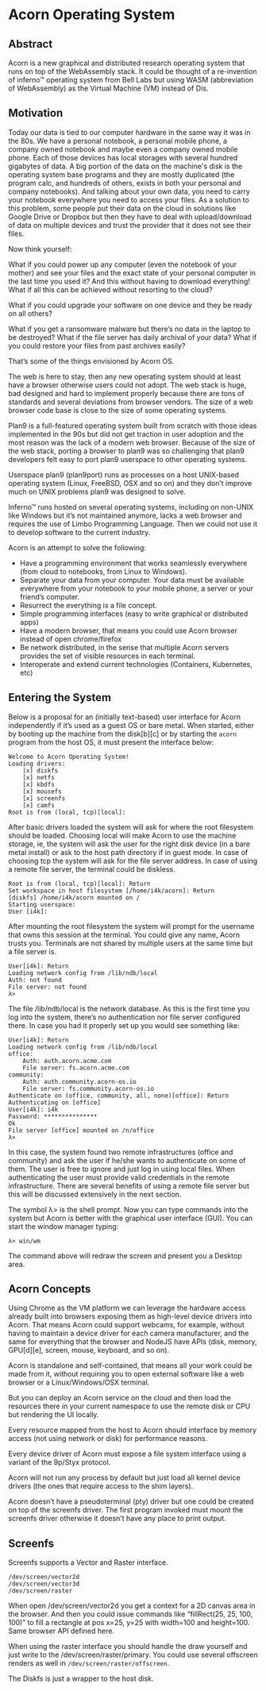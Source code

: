 ﻿# Acorn Operating System

## Abstract

Acorn is a new graphical and distributed research operating system that runs on
top of the WebAssembly stack. It could be thought of a re-invention of inferno™
operating system from Bell Labs but using WASM (abbreviation of WebAssembly)
as the Virtual Machine (VM) instead of Dis.

## Motivation

Today our data is tied to our computer hardware in the same way it was in the
80s. We have a personal notebook, a personal mobile phone, a company owned
notebook and maybe even a company owned mobile phone. Each of those devices has
local storages with several hundred gigabytes of data. A big portion of the
data on the machine's disk is the operating system base programs and they are
mostly duplicated (the program calc, and hundreds of others, exists in both
your personal and company notebooks). And talking about your own data, you need
to carry your notebook everywhere you need to access your files. As a solution
to this problem, some people put their data on the cloud in solutions like
Google Drive or Dropbox but then they have to deal with upload/download of data
on multiple devices and trust the provider that it does not see their files.

Now think yourself:

What if you could power up any computer (even the notebook of your mother) and
see your files and the exact state of your personal computer in the last time
you used it? And this without having to download everything! What if all this
can be achieved without resorting to the cloud?

What if you could upgrade your software on one device and they be ready on all others?

What if you get a ransomware malware but there’s no data in the laptop to be
destroyed? What if the file server has daily archival of your data? What if you
could restore your files from past archives easily?

That’s some of the things envisioned by Acorn OS.

The web is here to stay, then any new operating system should at least have a
browser otherwise users could not adopt. The web stack is huge, bad designed
and hard to implement properly because there are tons of standards and several
deviations from browser vendors. The size of a web browser code base is close
to the size of some operating systems.

Plan9 is a full-featured operating system built from scratch with those ideas
implemented in the 90s but did not get traction in user adoption and the most
reason was the lack of a modern web browser. Because of the size of the web
stack, porting a browser to plan9 was so challenging that plan9 developers
felt easy to port plan9 userspace to other operating systems.

Userspace plan9 (plan9port) runs as processes on a host UNIX-based operating
system (Linux, FreeBSD, OSX and so on) and they don’t improve much on UNIX
problems plan9 was designed to solve.

Inferno™ runs hosted on several operating systems, including on non-UNIX like
Windows but it’s not maintained anymore, lacks a web browser and requires the
use of Limbo Programming Language. Then we could not use it to develop software
to the current industry.

Acorn is an attempt to solve the following:

* Have a programming environment that works seamlessly everywhere (from cloud
to notebooks, from Linux to Windows).
* Separate your data from your computer. Your data must be available everywhere
from your notebook to your mobile phone, a server or your friend’s computer.
* Resurrect the everything is a file concept.
* Simple programming interfaces (easy to write graphical or distributed apps)
* Have a modern browser, that means you could use Acorn browser instead of open
chrome/firefox
* Be network distributed, in the sense that multiple Acorn servers provides the
set of visible resources in each terminal.
* Interoperate and extend current technologies (Containers, Kubernetes, etc)

## Entering the System

Below is a proposal for an (initially text-based) user interface for Acorn
independently if it’s used as a guest OS or bare metal.
When started, either by booting up the machine from the disk[b][c] or by
starting the `acorn` program from the host OS, it must present the interface
below:

```
Welcome to Acorn Operating System!
Loading drivers:
    [x] diskfs
    [x] netfs
    [x] kbdfs
    [x] mousefs
    [x] screenfs
    [x] camfs
Root is from (local, tcp)[local]:
```

After basic drivers loaded the system will ask for where the root filesystem
should be loaded. Choosing local will make Acorn to use the machine storage,
ie, the system will ask the user for the right disk device (in a bare metal
install) or ask to the host path directory if in guest mode.
In case of choosing tcp the system will ask for the file server address. In
case of using a remote file server, the terminal could be diskless.

```
Root is from (local, tcp)[local]: Return
Set workspace in host filesystem [/home/i4k/acorn]: Return
[diskfs] /home/i4k/acorn mounted on /
Starting userspace:
User [i4k]: 

```

After mounting the root filesystem the system will prompt for the username that
owns this session at the terminal. You could give any name, Acorn trusts you.
Terminals are not shared by multiple users at the same time but a file server
is.

```
User[i4k]: Return
Loading network config from /lib/ndb/local
Auth: not found
File server: not found
λ>
```

The file /lib/ndb/local is the network database. As this is the first time you
log into the system, there’s no authentication nor file server configured
there. In case you had it properly set up you would see something like:

```
User[i4k]: Return
Loading network config from /lib/ndb/local
office:
    Auth: auth.acorn.acme.com
    File server: fs.acorn.acme.com
community:
    Auth: auth.community.acorn-os.io
    File server: fs.community.acorn-os.io
Authenticate on (office, community, all, none)[office]: Return
Authenticating on [office]
User[i4k]: i4k
Password: ***************
Ok
File server [office] mounted on /n/office
λ>
```

In this case, the system found two remote infrastructures (office and
community) and ask the user if he/she wants to authenticate on some of them.
The user is free to ignore and just log in using local files. When
authenticating the user must provide valid credentials in the remote
infrastructure. There are several benefits of using a remote file server but
this will be discussed extensively in the next section.

The symbol λ> is the shell prompt. Now you can type commands into the system
but Acorn is better with the graphical user interface (GUI). You can start the
window manager typing:


```
λ> win/wm
```

The command above will redraw the screen and present you a Desktop area.


## Acorn Concepts


Using Chrome as the VM platform we can leverage the hardware access already
built into browsers exposing them as high-level device drivers into Acorn. That
means Acorn could support webcams, for example, without having to maintain a
device driver for each camera manufacturer, and the same for everything that
the browser and NodeJS have APIs (disk, memory, GPU[d][e], screen, mouse,
keyboard, and so on).

Acorn is standalone and self-contained, that means all your work could be made
from it, without requiring you to open external software like a web browser or
a Linux/Windows/OSX terminal.

But you can deploy an Acorn service on the cloud and then load the resources
there in your current namespace to use the remote disk or CPU but rendering the
UI locally.

Every resource mapped from the host to Acorn should interface by memory access
(not using network or disk) for performance reasons.

Every device driver of Acorn must expose a file system interface using a variant
of the 9p/Styx protocol.

Acorn will not run any process by default but just load all kernel device
drivers (the ones that require access to the shim layers).

Acorn doesn’t have a pseudoterminal (pty) driver but one could be created on
top of the screenfs driver.
The first program invoked must mount the screenfs driver otherwise it doesn’t
have any place to print output.

## Screenfs

Screenfs supports a Vector and Raster interface.

```
/dev/screen/vector2d
/dev/screen/vector3d
/dev/screen/raster
```

When open /dev/screen/vector2d you get a context for a 2D canvas area in the
browser. And then you could issue commands like “fillRect(25, 25, 100, 100)” to
fill a rectangle at pos x=25, y=25 with width=100 and height=100. Same browser
API defined here.

When using the raster interface you should handle the draw yourself and just
write to the /dev/screen/raster/primary. You could use several offscreen
renders as well in `/dev/screen/raster/offscreen`.

The Diskfs is just a wrapper to the host disk.
